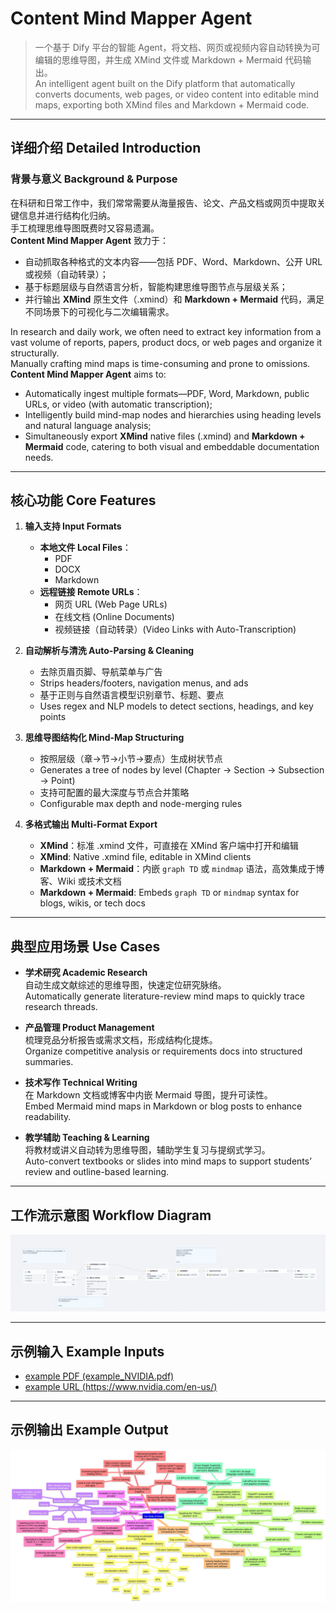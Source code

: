 # Content Mind Mapper Agent

> 一个基于 Dify 平台的智能 Agent，将文档、网页或视频内容自动转换为可编辑的思维导图，并生成 XMind 文件或 Markdown + Mermaid 代码输出。  
> An intelligent agent built on the Dify platform that automatically converts documents, web pages, or video content into editable mind maps, exporting both XMind files and Markdown + Mermaid code.

---

## 详细介绍 Detailed Introduction

### 背景与意义 Background & Purpose  
在科研和日常工作中，我们常常需要从海量报告、论文、产品文档或网页中提取关键信息并进行结构化归纳。  
手工梳理思维导图既费时又容易遗漏。  
**Content Mind Mapper Agent** 致力于：  
- 自动抓取各种格式的文本内容——包括 PDF、Word、Markdown、公开 URL 或视频（自动转录）；  
- 基于标题层级与自然语言分析，智能构建思维导图节点与层级关系；  
- 并行输出 **XMind** 原生文件（.xmind）和 **Markdown + Mermaid** 代码，满足不同场景下的可视化与二次编辑需求。  

In research and daily work, we often need to extract key information from a vast volume of reports, papers, product docs, or web pages and organize it structurally.  
Manually crafting mind maps is time-consuming and prone to omissions.  
**Content Mind Mapper Agent** aims to:  
- Automatically ingest multiple formats—PDF, Word, Markdown, public URLs, or video (with automatic transcription);  
- Intelligently build mind-map nodes and hierarchies using heading levels and natural language analysis;  
- Simultaneously export **XMind** native files (.xmind) and **Markdown + Mermaid** code, catering to both visual and embeddable documentation needs.

---

## 核心功能 Core Features  

1. **输入支持 Input Formats**  
   - **本地文件 Local Files**：  
     - PDF  
     - DOCX  
     - Markdown  
   - **远程链接 Remote URLs**：  
     - 网页 URL (Web Page URLs)  
     - 在线文档 (Online Documents)  
     - 视频链接（自动转录）(Video Links with Auto-Transcription)  

2. **自动解析与清洗 Auto-Parsing & Cleaning**  
   - 去除页眉页脚、导航菜单与广告  
   - Strips headers/footers, navigation menus, and ads  
   - 基于正则与自然语言模型识别章节、标题、要点  
   - Uses regex and NLP models to detect sections, headings, and key points  

3. **思维导图结构化 Mind-Map Structuring**  
   - 按照层级（章→节→小节→要点）生成树状节点  
   - Generates a tree of nodes by level (Chapter → Section → Subsection → Point)  
   - 支持可配置的最大深度与节点合并策略  
   - Configurable max depth and node-merging rules  

4. **多格式输出 Multi-Format Export**  
   - **XMind**：标准 .xmind 文件，可直接在 XMind 客户端中打开和编辑  
   - **XMind**: Native .xmind file, editable in XMind clients  
   - **Markdown + Mermaid**：内嵌 `graph TD` 或 `mindmap` 语法，高效集成于博客、Wiki 或技术文档  
   - **Markdown + Mermaid**: Embeds `graph TD` or `mindmap` syntax for blogs, wikis, or tech docs  

---

## 典型应用场景 Use Cases  

- **学术研究 Academic Research**  
  自动生成文献综述的思维导图，快速定位研究脉络。  
  Automatically generate literature-review mind maps to quickly trace research threads.  

- **产品管理 Product Management**  
  梳理竞品分析报告或需求文档，形成结构化提炼。  
  Organize competitive analysis or requirements docs into structured summaries.  

- **技术写作 Technical Writing**  
  在 Markdown 文档或博客中内嵌 Mermaid 导图，提升可读性。  
  Embed Mermaid mind maps in Markdown or blog posts to enhance readability.  

- **教学辅助 Teaching & Learning**  
  将教材或讲义自动转为思维导图，辅助学生复习与提纲式学习。  
  Auto-convert textbooks or slides into mind maps to support students’ review and outline-based learning.  

---

## 工作流示意图 Workflow Diagram

![思维导图流程 Mind-Map Workflow](./workflow.png)

---

## 示例输入 Example Inputs

- [example PDF (example_NVIDIA.pdf)](example_NVIDIA.pdf)  
- [example URL (https://www.nvidia.com/en-us/)](https://www.nvidia.com/en-us/)  

---

## 示例输出 Example Output

![思维导图输出 Mind-Map Output](./example_output.png)
